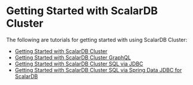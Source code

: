 # Getting Started with ScalarDB Cluster

The following are tutorials for getting started with using ScalarDB Cluster:

- [Getting Started with ScalarDB Cluster](/docs/latest/scalardb-cluster/getting-started-with-scalardb-cluster/)
- [Getting Started with ScalarDB Cluster GraphQL](/docs/latest/scalardb-cluster/getting-started-with-scalardb-cluster-graphql/)
- [Getting Started with ScalarDB Cluster SQL via JDBC](/docs/latest/scalardb-cluster/getting-started-with-scalardb-cluster-sql-jdbc/)
- [Getting Started with ScalarDB Cluster SQL via Spring Data JDBC for ScalarDB](/docs/latest/scalardb-cluster/getting-started-with-scalardb-cluster-sql-spring-data-jdbc/)
